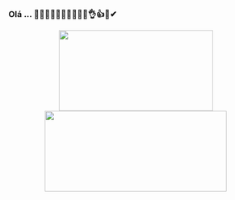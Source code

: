 ### Olá ...  👨‍💻👀🤷‍♂️🤦‍♂️👨‍💻🤞👌👍😎✔

<!--
**aldegundescastro/aldegundescastro** is a ✨ _special_ ✨ repository because its `README.md` (this file) appears on your GitHub profile.

Here are some ideas to get you started:

- 🔭 I’m currently working on ...
- 🌱 I’m currently learning ...
- 👯 I’m looking to collaborate on ...
- 🤔 I’m looking for help with ...
- 💬 Ask me about ...
- 📫 How to reach me: ...
- 😄 Pronouns: ...
- ⚡ Fun fact: ...
-->

<div align="center">
  <a href="https://github.com/aldegundescastro">
  <img height="160em" width="305" src="https://github-readme-stats.vercel.app/api?username=aldegundescastro&show_icons=true&theme=dark&include_all_commits=true&count_private=true"/>
  <img height="160em" width="360"  src="https://github-readme-stats.vercel.app/api/top-langs/?username=aldegundescastro&layout=compact&langs_count=7&theme=dark"/>
</div>
